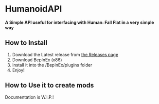 # HumanoidAPI
**A Simple API useful for interfacing with Human: Fall Flat in a very simple way**

## How to Install
1. Download the Latest release from [the Releases page](/releases)
2. Download BepInEx (x86)
3. Install it into the /BepInEx/plugins folder
4. Enjoy!

## How to Use it to create mods
Documentation is W.I.P.!